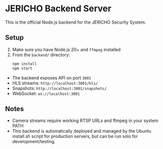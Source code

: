 
# JERICHO Backend Server

This is the official Node.js backend for the JERICHO Security System.

## Setup

1. Make sure you have Node.js 20+ and `ffmpeg` installed
2. From the `backend/` directory:
   ```bash
   npm install
   npm start
   ```

- The backend exposes API on port `3001`
- HLS streams: `http://localhost:3001/hls/`
- Snapshots: `http://localhost:3001/snapshots/`
- WebSocket: `ws://localhost:3001`

## Notes

- Camera streams require working RTSP URLs and ffmpeg in your system PATH
- This backend is automatically deployed and managed by the Ubuntu install.sh script for production servers, but can be run solo for development/testing.
